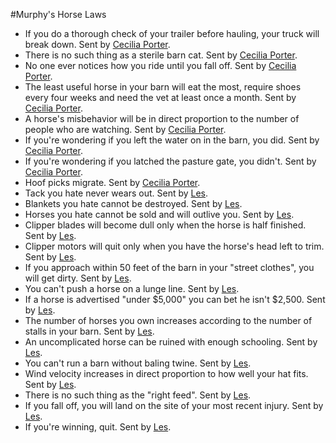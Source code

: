 #Murphy's Horse Laws
* If you do a thorough check of your trailer before hauling, your truck will break down. Sent by [Cecilia Porter](mailto:m.c.porter@shaw.ca).
* There is no such thing as a sterile barn cat. Sent by [Cecilia Porter](mailto:m.c.porter@shaw.ca).
* No one ever notices how you ride until you fall off. Sent by [Cecilia Porter](mailto:m.c.porter@shaw.ca).
* The least useful horse in your barn will eat the most, require shoes every four weeks and need the vet at least once a month. Sent by [Cecilia Porter](mailto:m.c.porter@shaw.ca).
* A horse's misbehavior will be in direct proportion to the number of people who are watching. Sent by [Cecilia Porter](mailto:m.c.porter@shaw.ca).
* If you're wondering if you left the water on in the barn, you did. Sent by [Cecilia Porter](mailto:m.c.porter@shaw.ca).
* If you're wondering if you latched the pasture gate, you didn't. Sent by [Cecilia Porter](mailto:m.c.porter@shaw.ca).
* Hoof picks migrate. Sent by [Cecilia Porter](mailto:m.c.porter@shaw.ca).
* Tack you hate never wears out. Sent by [Les](mailto:lesworks@sympatico.ca).
* Blankets you hate cannot be destroyed. Sent by [Les](mailto:lesworks@sympatico.ca).
* Horses you hate cannot be sold and will outlive you. Sent by [Les](mailto:lesworks@sympatico.ca).
* Clipper blades will become dull only when the horse is half finished. Sent by [Les](mailto:lesworks@sympatico.ca).
* Clipper motors will quit only when you have the horse's head left to trim. Sent by [Les](mailto:lesworks@sympatico.ca).
* If you approach within 50 feet of the barn in your "street clothes", you will get dirty. Sent by [Les](mailto:lesworks@sympatico.ca).
* You can't push a horse on a lunge line. Sent by [Les](mailto:lesworks@sympatico.ca).
* If a horse is advertised "under $5,000" you can bet he isn't $2,500. Sent by [Les](mailto:lesworks@sympatico.ca).
* The number of horses you own increases according to the number of stalls in your barn. Sent by [Les](mailto:lesworks@sympatico.ca).
* An uncomplicated horse can be ruined with enough schooling. Sent by [Les](mailto:lesworks@sympatico.ca).
* You can't run a barn without baling twine. Sent by [Les](mailto:lesworks@sympatico.ca).
* Wind velocity increases in direct proportion to how well your hat fits. Sent by [Les](mailto:lesworks@sympatico.ca).
* There is no such thing as the "right feed". Sent by [Les](mailto:lesworks@sympatico.ca).
* If you fall off, you will land on the site of your most recent injury. Sent by [Les](mailto:lesworks@sympatico.ca).
* If you're winning, quit. Sent by [Les](mailto:lesworks@sympatico.ca).